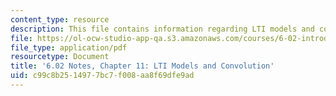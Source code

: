 ```yaml
---
content_type: resource
description: This file contains information regarding LTI models and convolution.
file: https://ol-ocw-studio-app-qa.s3.amazonaws.com/courses/6-02-introduction-to-eecs-ii-digital-communication-systems-fall-2012/c99c8b2514977bc7f008aa8f69dfe9ad_MIT6_02F12_chap11.pdf
file_type: application/pdf
resourcetype: Document
title: '6.02 Notes, Chapter 11: LTI Models and Convolution'
uid: c99c8b25-1497-7bc7-f008-aa8f69dfe9ad
---
```

